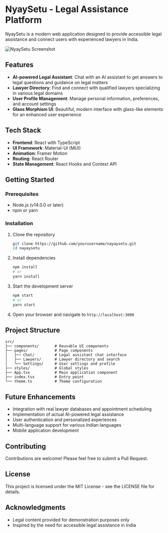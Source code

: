 # NyaySetu - Legal Assistance Platform

NyaySetu is a modern web application designed to provide accessible legal assistance and connect users with experienced lawyers in India.

![NyaySetu Screenshot](screenshot.png)

## Features

- **AI-powered Legal Assistant**: Chat with an AI assistant to get answers to legal questions and guidance on legal matters
- **Lawyer Directory**: Find and connect with qualified lawyers specializing in various legal domains
- **User Profile Management**: Manage personal information, preferences, and account settings
- **Glass Morphism UI**: Beautiful, modern interface with glass-like elements for an enhanced user experience

## Tech Stack

- **Frontend**: React with TypeScript
- **UI Framework**: Material-UI (MUI)
- **Animation**: Framer Motion
- **Routing**: React Router
- **State Management**: React Hooks and Context API

## Getting Started

### Prerequisites

- Node.js (v14.0.0 or later)
- npm or yarn

### Installation

1. Clone the repository
   ```bash
   git clone https://github.com/yourusername/nayaysetu.git
   cd nayaysetu
   ```

2. Install dependencies
   ```bash
   npm install
   # or
   yarn install
   ```

3. Start the development server
   ```bash
   npm start
   # or
   yarn start
   ```

4. Open your browser and navigate to `http://localhost:3000`

## Project Structure

```
src/
├── components/       # Reusable UI components
├── pages/            # Page components 
│   ├── Chat/         # Legal assistant chat interface
│   ├── Lawyers/      # Lawyer directory and search
│   └── Settings/     # User settings and profile
├── styles/           # Global styles
├── App.tsx           # Main application component
├── index.tsx         # Entry point
└── theme.ts          # Theme configuration
```

## Future Enhancements

- Integration with real lawyer databases and appointment scheduling
- Implementation of actual AI-powered legal assistance
- User authentication and personalized experiences
- Multi-language support for various Indian languages
- Mobile application development

## Contributing

Contributions are welcome! Please feel free to submit a Pull Request.

## License

This project is licensed under the MIT License - see the LICENSE file for details.

## Acknowledgments

- Legal content provided for demonstration purposes only
- Inspired by the need for accessible legal assistance in India 